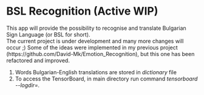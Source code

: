 <h1>BSL Recognition (Active WIP)</h1>
This app will provide the possibility to recognise and translate Bulgarian Sign Language (or BSL for short).<br>
The current project is under development and many more changes will occur ;) Some of the ideas were implemented in my previous project (https://github.com/David-Mk/Emotion_Recognition), but this one has been refactored and improved.<br>
<ol>
    <li>Words Bulgarian-English translations are stored in <i>dictionary</i> file</li>
    <li>To access the TensorBoard, in main directory run command <i>tensorboard --logdir=.</i></li>
</ol>
